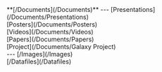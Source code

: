 <div class='linkbox'>
**[/Documents](/Documents)**
---
[Presentations](/Documents/Presentations)<br />
[Posters](/Documents/Posters)<br />
[Videos](/Documents/Videos)<br />
[Papers](/Documents/Papers)<br />
[Project](/Documents/Galaxy Project)<br />
---
[/Images](/Images)<br />
[/Datafiles](/Datafiles)<br />
</div>
